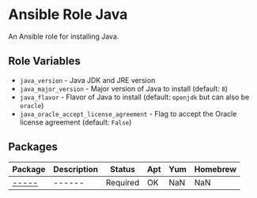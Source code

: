 # Ansible Role Java

An Ansible role for installing Java.

## Role Variables

- `java_version` - Java JDK and JRE version
- `java_major_version` - Major version of Java to install (default: `8`)
- `java_flavor` - Flavor of Java to install (default: `openjdk` but can also be `oracle`)
- `java_oracle_accept_license_agreement` - Flag to accept the Oracle license agreement (default: `False`)

## Packages
| Package | Description | Status | Apt | Yum | Homebrew |
| ------- | ----------- | ------ | --- | --- | -------- |
| [-----]() | ------ | Required | OK | NaN | NaN |